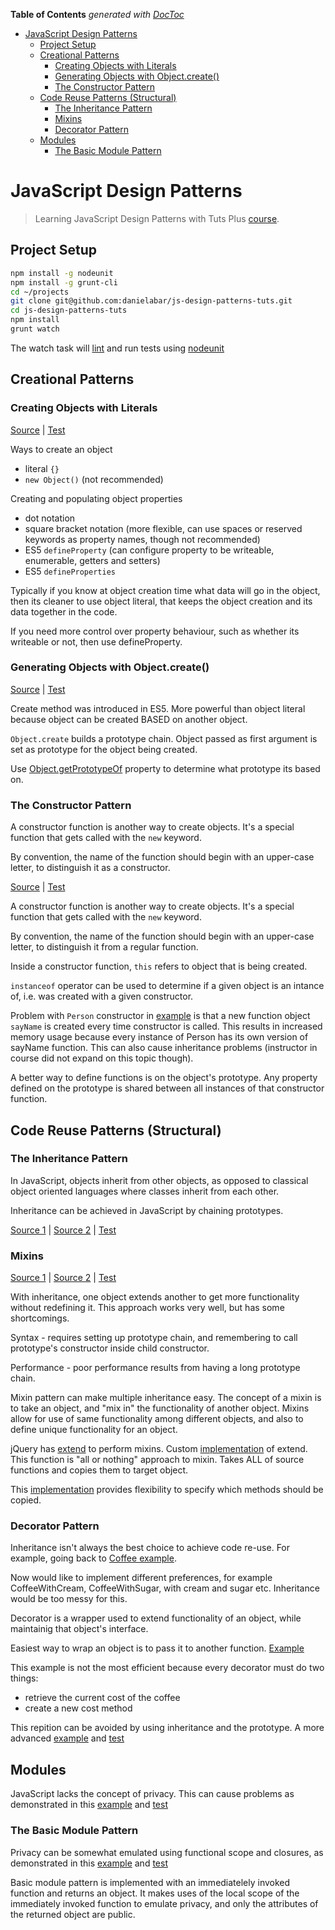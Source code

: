 <!-- START doctoc generated TOC please keep comment here to allow auto update -->
<!-- DON'T EDIT THIS SECTION, INSTEAD RE-RUN doctoc TO UPDATE -->
**Table of Contents**  *generated with [DocToc](http://doctoc.herokuapp.com/)*

- [JavaScript Design Patterns](#javascript-design-patterns)
  - [Project Setup](#project-setup)
  - [Creational Patterns](#creational-patterns)
    - [Creating Objects with Literals](#creating-objects-with-literals)
    - [Generating Objects with Object.create()](#generating-objects-with-objectcreate)
    - [The Constructor Pattern](#the-constructor-pattern)
  - [Code Reuse Patterns (Structural)](#code-reuse-patterns-structural)
    - [The Inheritance Pattern](#the-inheritance-pattern)
    - [Mixins](#mixins)
    - [Decorator Pattern](#decorator-pattern)
  - [Modules](#modules)
    - [The Basic Module Pattern](#the-basic-module-pattern)

<!-- END doctoc generated TOC please keep comment here to allow auto update -->

JavaScript Design Patterns
==========

> Learning JavaScript Design Patterns with Tuts Plus [course](https://code.tutsplus.com/courses/javascript-design-patterns).

## Project Setup

  ```bash
  npm install -g nodeunit
  npm install -g grunt-cli
  cd ~/projects
  git clone git@github.com:danielabar/js-design-patterns-tuts.git
  cd js-design-patterns-tuts
  npm install
  grunt watch
  ```

The watch task will [lint](http://jshint.com/docs/) and run tests using [nodeunit](https://github.com/caolan/nodeunit)

## Creational Patterns

### Creating Objects with Literals

[Source](src/object-literals.js) | [Test](test/object-literals-test.js)

Ways to create an object

* literal `{}`
* `new Object()` (not recommended)

Creating and populating object properties

* dot notation
* square bracket notation (more flexible, can use spaces or reserved keywords as property names, though not recommended)
* ES5 `defineProperty` (can configure property to be writeable, enumerable, getters and setters)
* ES5 `defineProperties`

Typically if you know at object creation time what data will go in the object,
then its cleaner to use object literal, that keeps the object creation and its data together in the code.

If you need more control over property behaviour, such as whether its writeable or not, then use defineProperty.

### Generating Objects with Object.create()

[Source](src/object-create.js) | [Test](test/object-create-test.js)

Create method was introduced in ES5.
More powerful than object literal because object can be created BASED on another object.

`Object.create` builds a prototype chain.
Object passed as first argument is set as prototype for the object being created.

Use [Object.getPrototypeOf](https://developer.mozilla.org/en-US/docs/Web/JavaScript/Reference/Global_Objects/Object/getPrototypeOf) property to determine what prototype its based on.

### The Constructor Pattern

A constructor function is another way to create objects.
It's a special function that gets called with the `new` keyword.

By convention, the name of the function should begin with an upper-case letter,
to distinguish it as a constructor.

[Source](src/constructor-pattern.js) | [Test](test/constructor-pattern-test.js)

A constructor function is another way to create objects.
It's a special function that gets called with the `new` keyword.

By convention, the name of the function should begin with an upper-case letter,
to distinguish it from a regular function.

Inside a constructor function, `this` refers to object that is being created.

`instanceof` operator can be used to determine if a given object is an intance of, i.e. was created with a given constructor.

Problem with `Person` constructor in [example](src/constructor-pattern.js) is that a new function object `sayName` is created every time constructor is called.
This results in increased memory usage because every instance of Person has its own version of sayName function.
This can also cause inheritance problems (instructor in course did not expand on this topic though).

A better way to define functions is on the object's prototype.
Any property defined on the prototype is shared between all instances of that constructor function.

## Code Reuse Patterns (Structural)

### The Inheritance Pattern

In JavaScript, objects inherit from other objects, as opposed to classical object oriented languages where classes inherit from each other.

Inheritance can be achieved in JavaScript by chaining prototypes.

[Source 1](src/inheritance-pattern-beverage.js) | [Source 2](src/inheritance-pattern-coffee.js) | [Test](test/inheritance-pattern-test.js)

### Mixins

[Source 1](src/mixins-part1/Person.js) | [Source 2](src/mixins-part1/Dog.js) | [Test](test/mixins-part1-test.js)

With inheritance, one object extends another to get more functionality without redefining it.
This approach works very well, but has some shortcomings.

Syntax - requires setting up prototype chain, and remembering to call prototype's constructor inside child constructor.

Performance - poor performance results from having a long prototype chain.

Mixin pattern can make multiple inheritance easy.
The concept of a mixin is to take an object, and "mix in" the functionality of another object.
Mixins allow for use of same functionality among different objects, and also to define unique functionality for an object.

jQuery has [extend](http://api.jquery.com/jquery.extend/) to perform mixins.
Custom [implementation](src/mixins-part1/Mixin.js) of extend. This function is "all or nothing" approach to mixin.
Takes ALL of source functions and copies them to target object.

This [implementation](src/mixins-part2/Mixin2.js) provides flexibility to specify which methods should be copied.

### Decorator Pattern

Inheritance isn't always the best choice to achieve code re-use.
For example, going back to [Coffee example](src/inheritance-pattern-coffee.js).

Now would like to implement different preferences, for example CoffeeWithCream, CoffeeWithSugar, with cream and sugar etc.
Inheritance would be too messy for this.

Decorator is a wrapper used to extend functionality of an object, while maintainig that object's interface.

Easiest way to wrap an object is to pass it to another function. [Example](src/decorator-pattern/Coffee.js)

This example is not the most efficient because every decorator must do two things:
- retrieve the current cost of the coffee
- create a new cost method

This repition can be avoided by using inheritance and the prototype.
A more advanced [example](src/decorator-pattern/Beverage.js) and [test](test/advanced-decorator-test.js)

## Modules

JavaScript lacks the concept of privacy.
This can cause problems as demonstrated in this [example](src/module-pattern/no-privacy.js) and [test](uitest/no-privacy-test.js)


### The Basic Module Pattern

Privacy can be somewhat emulated using functional scope and closures,
as demonstrated in this [example](src/module-pattern/simple-module.js) and [test](uitest/simple-module-test.js)

Basic module pattern is implemented with an immediatelely invoked function and returns an object.
It makes uses of the local scope of the immediately invoked function to emulate privacy, and only the attributes of the returned object are public.